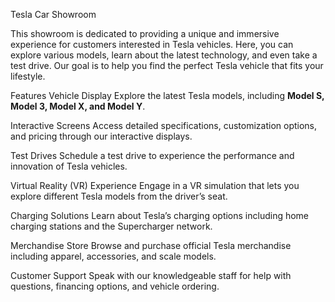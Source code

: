 Tesla Car Showroom


This showroom is dedicated to providing a unique and immersive experience for customers interested in Tesla vehicles. Here, you can explore various models, learn about the latest technology, and even take a test drive.
Our goal is to help you find the perfect Tesla vehicle that fits your lifestyle.

Features
Vehicle Display
Explore the latest Tesla models, including **Model S, Model 3, Model X, and Model Y**.

Interactive Screens
Access detailed specifications, customization options, and pricing through our interactive displays.

Test Drives
Schedule a test drive to experience the performance and innovation of Tesla vehicles.

Virtual Reality (VR) Experience
Engage in a VR simulation that lets you explore different Tesla models from the driver’s seat.

Charging Solutions
Learn about Tesla’s charging options including home charging stations and the Supercharger network.

Merchandise Store
Browse and purchase official Tesla merchandise including apparel, accessories, and scale models.

Customer Support
Speak with our knowledgeable staff for help with questions, financing options, and vehicle ordering.

